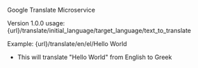 Google Translate Microservice

Version 1.0.0 usage:
{url}/translate/initial_language/target_language/text_to_translate

Example:
{url}/translate/en/el/Hello World
- This will translate "Hello World" from English to Greek